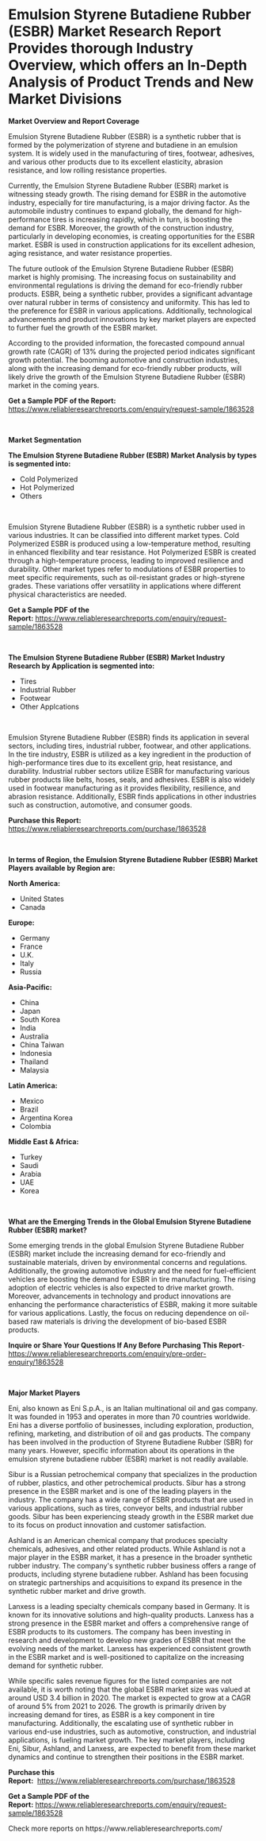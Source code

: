 <p><h1>Emulsion Styrene Butadiene Rubber (ESBR) Market Research Report Provides thorough Industry Overview, which offers an In-Depth Analysis of Product Trends and New Market Divisions</h1></p><p><strong>Market Overview and Report Coverage</strong></p>
<p><p>Emulsion Styrene Butadiene Rubber (ESBR) is a synthetic rubber that is formed by the polymerization of styrene and butadiene in an emulsion system. It is widely used in the manufacturing of tires, footwear, adhesives, and various other products due to its excellent elasticity, abrasion resistance, and low rolling resistance properties.</p><p>Currently, the Emulsion Styrene Butadiene Rubber (ESBR) market is witnessing steady growth. The rising demand for ESBR in the automotive industry, especially for tire manufacturing, is a major driving factor. As the automobile industry continues to expand globally, the demand for high-performance tires is increasing rapidly, which in turn, is boosting the demand for ESBR. Moreover, the growth of the construction industry, particularly in developing economies, is creating opportunities for the ESBR market. ESBR is used in construction applications for its excellent adhesion, aging resistance, and water resistance properties.</p><p>The future outlook of the Emulsion Styrene Butadiene Rubber (ESBR) market is highly promising. The increasing focus on sustainability and environmental regulations is driving the demand for eco-friendly rubber products. ESBR, being a synthetic rubber, provides a significant advantage over natural rubber in terms of consistency and uniformity. This has led to the preference for ESBR in various applications. Additionally, technological advancements and product innovations by key market players are expected to further fuel the growth of the ESBR market.</p><p>According to the provided information, the forecasted compound annual growth rate (CAGR) of 13% during the projected period indicates significant growth potential. The booming automotive and construction industries, along with the increasing demand for eco-friendly rubber products, will likely drive the growth of the Emulsion Styrene Butadiene Rubber (ESBR) market in the coming years.</p></p>
<p><strong>Get a Sample PDF of the Report:</strong> <a href="https://www.reliableresearchreports.com/enquiry/request-sample/1863528">https://www.reliableresearchreports.com/enquiry/request-sample/1863528</a></p>
<p>&nbsp;</p>
<p><strong>Market Segmentation</strong></p>
<p><strong>The Emulsion Styrene Butadiene Rubber (ESBR) Market Analysis by types is segmented into:</strong></p>
<p><ul><li>Cold Polymerized</li><li>Hot Polymerized</li><li>Others</li></ul></p>
<p>&nbsp;</p>
<p><p>Emulsion Styrene Butadiene Rubber (ESBR) is a synthetic rubber used in various industries. It can be classified into different market types. Cold Polymerized ESBR is produced using a low-temperature method, resulting in enhanced flexibility and tear resistance. Hot Polymerized ESBR is created through a high-temperature process, leading to improved resilience and durability. Other market types refer to modulations of ESBR properties to meet specific requirements, such as oil-resistant grades or high-styrene grades. These variations offer versatility in applications where different physical characteristics are needed.</p></p>
<p><strong>Get a Sample PDF of the Report:</strong>&nbsp;<a href="https://www.reliableresearchreports.com/enquiry/request-sample/1863528">https://www.reliableresearchreports.com/enquiry/request-sample/1863528</a></p>
<p>&nbsp;</p>
<p><strong>The Emulsion Styrene Butadiene Rubber (ESBR) Market Industry Research by Application is segmented into:</strong></p>
<p><ul><li>Tires</li><li>Industrial Rubber</li><li>Footwear</li><li>Other Applcations</li></ul></p>
<p>&nbsp;</p>
<p><p>Emulsion Styrene Butadiene Rubber (ESBR) finds its application in several sectors, including tires, industrial rubber, footwear, and other applications. In the tire industry, ESBR is utilized as a key ingredient in the production of high-performance tires due to its excellent grip, heat resistance, and durability. Industrial rubber sectors utilize ESBR for manufacturing various rubber products like belts, hoses, seals, and adhesives. ESBR is also widely used in footwear manufacturing as it provides flexibility, resilience, and abrasion resistance. Additionally, ESBR finds applications in other industries such as construction, automotive, and consumer goods.</p></p>
<p><strong>Purchase this Report:</strong>&nbsp; <a href="https://www.reliableresearchreports.com/purchase/1863528">https://www.reliableresearchreports.com/purchase/1863528</a></p>
<p>&nbsp;</p>
<p><strong>In terms of Region, the Emulsion Styrene Butadiene Rubber (ESBR) Market Players available by Region are:</strong></p>
<p>
    <p> <strong> North America: </strong>
        <ul>
            <li>United States</li>
            <li>Canada</li>
        </ul>
        </p> 
    <p> <strong> Europe: </strong>
        <ul>
            <li>Germany</li>
            <li>France</li>
            <li>U.K.</li>
            <li>Italy</li>
            <li>Russia</li>
        </ul>
        </p> 
    <p> <strong> Asia-Pacific: </strong>
        <ul>
            <li>China</li>
            <li>Japan</li>
            <li>South Korea</li>
            <li>India</li>
            <li>Australia</li>
            <li>China Taiwan</li>
            <li>Indonesia</li>
            <li>Thailand</li>
            <li>Malaysia</li>
        </ul>
        </p> 
    <p> <strong> Latin America: </strong>
        <ul>
            <li>Mexico</li>
            <li>Brazil</li>
            <li>Argentina Korea</li>
            <li>Colombia</li>
        </ul>
        </p> 
    <p> <strong> Middle East & Africa: </strong>
        <ul>
            <li>Turkey</li>
            <li>Saudi</li>
            <li>Arabia</li>
            <li>UAE</li>
            <li>Korea</li>
        </ul>
    </p>
    </p>
<p>&nbsp;</p>
<p><strong>What are the Emerging Trends in the Global Emulsion Styrene Butadiene Rubber (ESBR) market?</strong></p>
<p><p>Some emerging trends in the global Emulsion Styrene Butadiene Rubber (ESBR) market include the increasing demand for eco-friendly and sustainable materials, driven by environmental concerns and regulations. Additionally, the growing automotive industry and the need for fuel-efficient vehicles are boosting the demand for ESBR in tire manufacturing. The rising adoption of electric vehicles is also expected to drive market growth. Moreover, advancements in technology and product innovations are enhancing the performance characteristics of ESBR, making it more suitable for various applications. Lastly, the focus on reducing dependence on oil-based raw materials is driving the development of bio-based ESBR products.</p></p>
<p><strong>Inquire or Share Your Questions If Any Before Purchasing This Report</strong>- <a href="https://www.reliableresearchreports.com/enquiry/pre-order-enquiry/1863528">https://www.reliableresearchreports.com/enquiry/pre-order-enquiry/1863528</a></p>
<p>&nbsp;</p>
<p><strong>Major Market Players</strong></p>
<p><p>Eni, also known as Eni S.p.A., is an Italian multinational oil and gas company. It was founded in 1953 and operates in more than 70 countries worldwide. Eni has a diverse portfolio of businesses, including exploration, production, refining, marketing, and distribution of oil and gas products. The company has been involved in the production of Styrene Butadiene Rubber (SBR) for many years. However, specific information about its operations in the emulsion styrene butadiene rubber (ESBR) market is not readily available.</p><p>Sibur is a Russian petrochemical company that specializes in the production of rubber, plastics, and other petrochemical products. Sibur has a strong presence in the ESBR market and is one of the leading players in the industry. The company has a wide range of ESBR products that are used in various applications, such as tires, conveyor belts, and industrial rubber goods. Sibur has been experiencing steady growth in the ESBR market due to its focus on product innovation and customer satisfaction.</p><p>Ashland is an American chemical company that produces specialty chemicals, adhesives, and other related products. While Ashland is not a major player in the ESBR market, it has a presence in the broader synthetic rubber industry. The company's synthetic rubber business offers a range of products, including styrene butadiene rubber. Ashland has been focusing on strategic partnerships and acquisitions to expand its presence in the synthetic rubber market and drive growth.</p><p>Lanxess is a leading specialty chemicals company based in Germany. It is known for its innovative solutions and high-quality products. Lanxess has a strong presence in the ESBR market and offers a comprehensive range of ESBR products to its customers. The company has been investing in research and development to develop new grades of ESBR that meet the evolving needs of the market. Lanxess has experienced consistent growth in the ESBR market and is well-positioned to capitalize on the increasing demand for synthetic rubber.</p><p>While specific sales revenue figures for the listed companies are not available, it is worth noting that the global ESBR market size was valued at around USD 3.4 billion in 2020. The market is expected to grow at a CAGR of around 5% from 2021 to 2026. The growth is primarily driven by increasing demand for tires, as ESBR is a key component in tire manufacturing. Additionally, the escalating use of synthetic rubber in various end-use industries, such as automotive, construction, and industrial applications, is fueling market growth. The key market players, including Eni, Sibur, Ashland, and Lanxess, are expected to benefit from these market dynamics and continue to strengthen their positions in the ESBR market.</p></p>
<p><strong>Purchase this Report:</strong>&nbsp;&nbsp;<a href="https://www.reliableresearchreports.com/purchase/1863528">https://www.reliableresearchreports.com/purchase/1863528</a></p>
<p></p>
<p><strong>Get a Sample PDF of the Report:</strong>&nbsp;<a href="https://www.reliableresearchreports.com/enquiry/request-sample/1863528">https://www.reliableresearchreports.com/enquiry/request-sample/1863528</a></p>
<p>Check more reports on https://www.reliableresearchreports.com/</p>